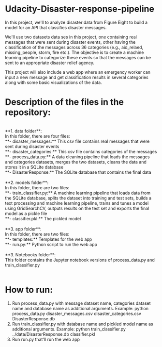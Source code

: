 # Udacity-Disaster-response-pipeline
In this project, we'll to analyze disaster data from Figure Eight to build a model for an API that classifies disaster messages.

We'll use two datasets data ses in this project, one containing real messages that were sent during disaster events, other having the classification of the messages across 36 categories (e.g., aid_relaed, missing_people, storm, fire etc.). The objective is to create a machine learning pipeline to categorize these events so that the messages can be sent to an appropriate disaster relief agency.

This project will also include a web app where an emergency worker can input a new message and get classification results in several categories along with some basic visualizations of the data. <br/>

# Description of the files in the repository: <br/>
<br/>
**1. data folder**: <br/>
In this folder, there are four files: <br/>
**- disaster_messages:** This csv file contains real messages that were sent during disaster events <br/>
**- disaster_categories:** This csv file contains categories of the messages <br/>
**- process_data.py:**  A data cleaning pipeline that loads the messages and categories datasets, merges the two datasets, cleans the data and stores it in a SQLite database <br/>
**- DisasterResponse:** The SQLite database that contains the final data <br/>
<br/>
**2. models folder**: <br/>
In this folder, there are two files: <br/>
**- train_classifier.py:**  A machine learning pipeline that loads data from the SQLite database, splits the dataset into training and test sets, builds a text processing and machine learning pipeline, trains and tunes a model using GridSearchCV, outputs results on the test set and exports the final model as a pickle file <br/>
**- classifier.pkl:** The pickled model <br/>
<br/>
**3. app folder**: <br/>
In this folder, there are two files: <br/>
**- templates:**  Templates for the web app <br/>
**- run.py:** Python script to run the web app <br/>
<br/>
**3. Notebooks folder**: <br/>
This folder contains the Jupyter notebook versions of process_data.py and train_classifier.py <br/>
<br/>

# How to run: <br/>
1. Run process_data.py with message dataset name, categories dataset name and database name as additional arguments.
Example: python process_data.py disaster_messages.csv disaster_categories.csv DisasterResponse.db
2. Run train_classifier.py with database name and pickled model name as additional arguments.
Example: python train_classifier.py ../data/DisasterResponse.db classifier.pkl
3. Run run.py that'll run the web app
